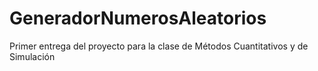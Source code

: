 # GeneradorNumerosAleatorios
Primer entrega del proyecto para la clase de Métodos Cuantitativos y de Simulación 
